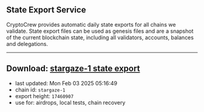 ## State Export Service
CryptoCrew provides automatic daily state exports for all chains we validate. State export files can be used as genesis files and are a snapshot of the current blockchain state, including all validators, accounts, balances and delegations.

---
**Download: [stargaze-1 state export](https://dl-eu2.ccvalidators.com/SERVICE/stargaze/stargaze-1_export_17460907.json)**
---

- last updated: Mon Feb 03 2025 05:16:49
- chain id: `stargaze-1`
- export height: `17460907`
- use for: airdrops, local tests, chain recovery
